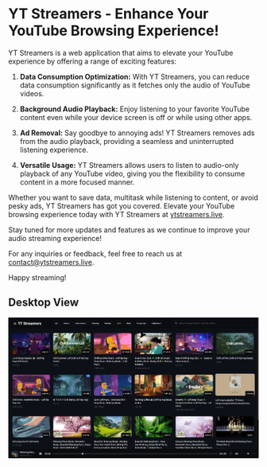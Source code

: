 # YT Streamers - Enhance Your YouTube Browsing Experience!

YT Streamers is a web application that aims to elevate your YouTube experience by offering a range of exciting features:

1. **Data Consumption Optimization:** With YT Streamers, you can reduce data consumption significantly as it fetches only the audio of YouTube videos.

2. **Background Audio Playback:** Enjoy listening to your favorite YouTube content even while your device screen is off or while using other apps.

3. **Ad Removal:** Say goodbye to annoying ads! YT Streamers removes ads from the audio playback, providing a seamless and uninterrupted listening experience.

4. **Versatile Usage:** YT Streamers allows users to listen to audio-only playback of any YouTube video, giving you the flexibility to consume content in a more focused manner.

Whether you want to save data, multitask while listening to content, or avoid pesky ads, YT Streamers has got you covered. Elevate your YouTube browsing experience today with YT Streamers at [ytstreamers.live](https://ytstreamers.live).

Stay tuned for more updates and features as we continue to improve your audio streaming experience!

For any inquiries or feedback, feel free to reach us at [contact@ytstreamers.live](mailto:jawad2k01@gmail.com).

Happy streaming!

## Desktop View
![YT Streamers](YTStreamers.png)
